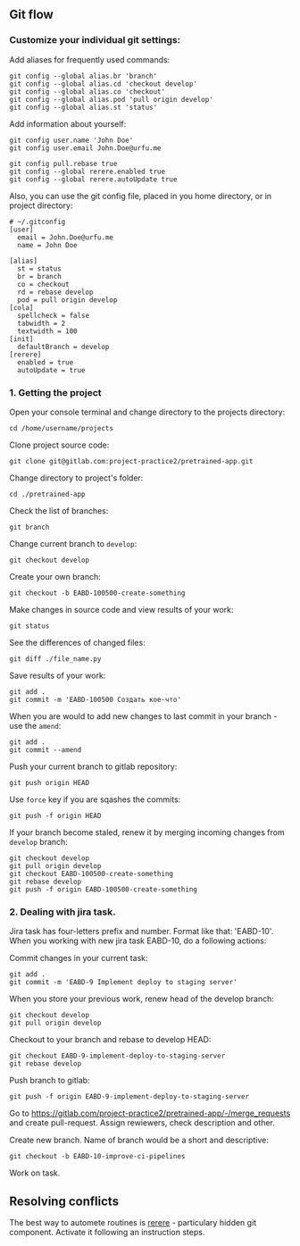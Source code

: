 ## Git flow

### Customize your individual git settings:
Add aliases for frequently used commands:
```
git config --global alias.br 'branch'
git config --global alias.cd 'checkout develop'
git config --global alias.co 'checkout'
git config --global alias.pod 'pull origin develop'
git config --global alias.st 'status'
```

Add information about yourself:
```
git config user.name 'John Doe'
git config user.email John.Doe@urfu.me
```

```
git config pull.rebase true
git config --global rerere.enabled true
git config --global rerere.autoUpdate true
```

Also, you can use the git config file, placed in you home directory, or in project directory:
```
# ~/.gitconfig
[user]
  email = John.Doe@urfu.me
  name = John Doe

[alias]
  st = status
  br = branch
  co = checkout
  rd = rebase develop
  pod = pull origin develop
[cola]
  spellcheck = false
  tabwidth = 2
  textwidth = 100
[init]
  defaultBranch = develop
[rerere]
  enabled = true
  autoUpdate = true
```

### 1. Getting the project
Open your console terminal and change directory to the projects directory:
```
cd /home/username/projects
```

Clone project source code:
```
git clone git@gitlab.com:project-practice2/pretrained-app.git
```

Change directory to project's folder:
```
cd ./pretrained-app
```

Check the list of branches:
```
git branch
```

Change current branch to `develop`:
```
git checkout develop
```

Create your own branch:
```
git checkout -b EABD-100500-create-something
```

Make changes in source code and view results of your work:
```
git status
```

See the differences of changed files:
```
git diff ./file_name.py
```

Save results of your work:
```
git add .
git commit -m 'EABD-100500 Создать кое-что'
```

When you are would to add new changes to last commit in your branch - use the `amend`:
```
git add .
git commit --amend
```

Push your current branch to gitlab repository:
```
git push origin HEAD
```

Use `force` key if you are sqashes the commits:
```
git push -f origin HEAD
```

If your branch become staled, renew it by merging incoming changes from `develop` branch:
```
git checkout develop
git pull origin develop
git checkout EABD-100500-create-something
git rebase develop
git push -f origin EABD-100500-create-something
```

### 2. Dealing with jira task.
Jira task has four-letters prefix and number. Format like that: 'EABD-10'.
When you working with new jira task EABD-10, do a following actions:

Commit changes in your current task:
```
git add .
git commit -m 'EABD-9 Implement deploy to staging server'
```

When you store your previous work, renew head of the develop branch:
```
git checkout develop
git pull origin develop
```

Checkout to your branch and rebase to develop HEAD:
```
git checkout EABD-9-implement-deploy-to-staging-server
git rebase develop
```

Push branch to gitlab:
```
git push -f origin EABD-9-implement-deploy-to-staging-server
```

Go to https://gitlab.com/project-practice2/pretrained-app/-/merge_requests and create pull-request. Assign rewiewers, check description and other.


Create new branch. Name of branch would be a short and descriptive:
```
git checkout -b EABD-10-improve-ci-pipelines
```

Work on task.

## Resolving conflicts
The best way to automete routines is [rerere](https://git-scm.com/book/ru/v2/%D0%98%D0%BD%D1%81%D1%82%D1%80%D1%83%D0%BC%D0%B5%D0%BD%D1%82%D1%8B-Git-Rerere) - particulary hidden git component. Activate it following an instruction steps.
